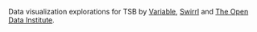 Data visualization explorations for TSB by [Variable](http://variable.io), [Swirrl](www.swirrl.com/‎) and [The Open Data Institute](www.theodi.org/).
